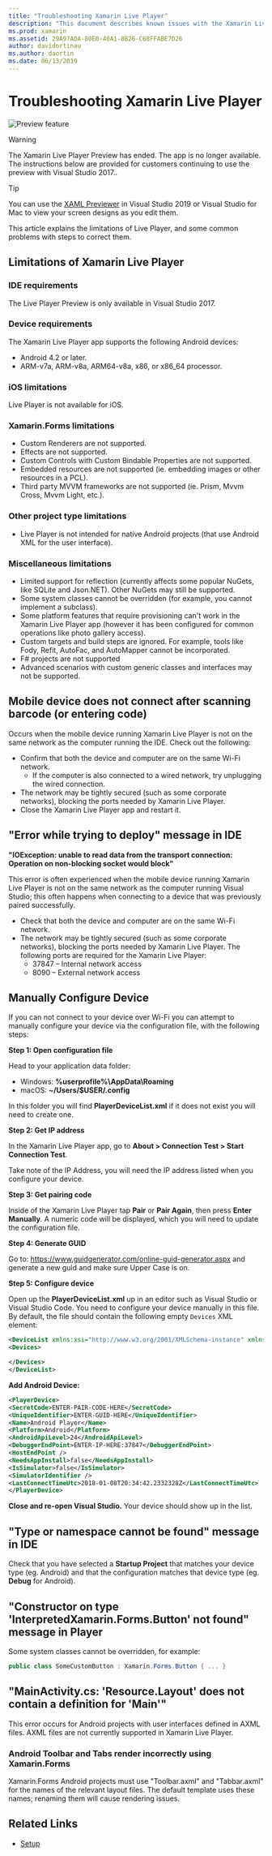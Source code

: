 ```yaml
---
title: "Troubleshooting Xamarin Live Player"
description: "This document describes known issues with the Xamarin Live Player and potential fixes. It discusses connection issues, configuration issues, and more."
ms.prod: xamarin
ms.assetid: 29A97ADA-80E0-40A1-8B26-C68FFABE7D26
author: davidortinau
ms.author: daortin
ms.date: 06/13/2019
---
```


# Troubleshooting Xamarin Live Player

![Preview feature](~/media/shared/preview.png)

> [!WARNING]
> The Xamarin Live Player Preview has ended. The app is no longer available. The instructions below are provided for customers continuing to use the preview with Visual Studio 2017..

> [!TIP]
> You can use the [XAML Previewer](~/xamarin-forms/xaml/xaml-previewer/index.md) in Visual Studio 2019 or
> Visual Studio for Mac to view your screen designs as you edit them.

This article explains the limitations of Live Player, and some common problems with steps to correct them.

## Limitations of Xamarin Live Player

### IDE requirements

The Live Player Preview is only available in Visual Studio 2017.

### Device requirements

The Xamarin Live Player app supports the following Android devices:

- Android 4.2 or later.
- ARM-v7a, ARM-v8a, ARM64-v8a, x86, or x86_64 processor.

### iOS limitations

Live Player is not available for iOS.

### Xamarin.Forms limitations

- Custom Renderers are not supported.
- Effects are not supported.
- Custom Controls with Custom Bindable Properties are not supported.
- Embedded resources are not supported (ie. embedding images or other resources in a PCL).
- Third party MVVM frameworks are not supported (ie. Prism, Mvvm Cross, Mvvm Light, etc.).

### Other project type limitations

- Live Player is not intended for native Android projects (that use Android XML for the user interface).

### Miscellaneous limitations

- Limited support for reflection (currently affects some popular NuGets, like SQLite and Json.NET). Other NuGets may still be supported.
- Some system classes cannot be overridden (for example, you cannot implement a subclass).
- Some platform features that require provisioning can't work in the Xamarin Live Player app (however it has been configured for common operations like photo gallery access).
- Custom targets and build steps are ignored. For example, tools like Fody, Refit, AutoFac, and AutoMapper cannot be incorporated.
- F# projects are not supported
- Advanced scenarios with custom generic classes and interfaces may not be supported.

## Mobile device does not connect after scanning barcode (or entering code)

Occurs when the mobile device running Xamarin Live Player is not on the
same network as the computer running the IDE. Check out the following:

- Confirm that both the device and computer are on the same Wi-Fi network.
  - If the computer is also connected to a wired network, try unplugging the wired connection.
- The network may be tightly secured (such as some corporate networks), blocking the ports needed by Xamarin Live Player.
- Close the Xamarin Live Player app and restart it.

## "Error while trying to deploy" message in IDE

**"IOException: unable to read data from the transport connection: Operation on non-blocking socket would block"**

This error is often experienced when the mobile device running Xamarin Live Player is not on the
same network as the computer running Visual Studio; this often happens when connecting to a device that was previously
paired successfully.

- Check that both the device and computer are on the same Wi-Fi network.
- The network may be tightly secured (such as some corporate networks), blocking the ports needed by Xamarin Live Player. The following ports are required for the Xamarin Live Player:
  - 37847 – Internal network access
  - 8090 – External network access

## Manually Configure Device

If you can not connect to your device over Wi-Fi you can attempt to manually configure your device via the configuration file, with the following steps:

**Step 1: Open configuration file**

Head to your application data folder:

- Windows: **%userprofile%\AppData\Roaming**
- macOS: **~/Users/$USER/.config**

In this folder you will find **PlayerDeviceList.xml** if it does not exist you will need to create one.

**Step 2: Get IP address**

In the Xamarin Live Player app, go to **About > Connection Test > Start Connection Test**.

Take note of the IP Address, you will need the IP address listed when you configure your device.

**Step 3: Get pairing code**

Inside of the Xamarin Live Player tap **Pair** or **Pair Again**, then press **Enter Manually**. A numeric code will be displayed, which you will need to update the configuration file.

**Step 4: Generate GUID**

Go to: https://www.guidgenerator.com/online-guid-generator.aspx and generate a new guid and make sure Upper Case is on.

**Step 5: Configure device**

Open up the **PlayerDeviceList.xml** up in an editor such as Visual Studio or Visual Studio Code. You need to configure your device manually in this file. By default, the file should contain the following empty `Devices` XML element:

```xml
<DeviceList xmlns:xsi="http://www.w3.org/2001/XMLSchema-instance" xmlns:xsd="http://www.w3.org/2001/XMLSchema">
<Devices>

</Devices>
</DeviceList>
```

**Add Android Device:**

```xml
<PlayerDevice>
<SecretCode>ENTER-PAIR-CODE-HERE</SecretCode>
<UniqueIdentifier>ENTER-GUID-HERE</UniqueIdentifier>
<Name>Android Player</Name>
<Platform>Android</Platform>
<AndroidApiLevel>24</AndroidApiLevel>
<DebuggerEndPoint>ENTER-IP-HERE:37847</DebuggerEndPoint>
<HostEndPoint />
<NeedsAppInstall>false</NeedsAppInstall>
<IsSimulator>false</IsSimulator>
<SimulatorIdentifier />
<LastConnectTimeUtc>2018-01-08T20:34:42.2332328Z</LastConnectTimeUtc>
</PlayerDevice>
```

**Close and re-open Visual Studio.** Your device should show up in the list.

## "Type or namespace cannot be found" message in IDE

Check that you have selected a **Startup Project** that matches your device type (eg. Android)
and that the configuration matches that device type (eg. **Debug** for Android).

## "Constructor on type 'InterpretedXamarin.Forms.Button' not found" message in Player

Some system classes cannot be overridden, for example:

```csharp
public class SomeCustomButton : Xamarin.Forms.Button { ... }
```

## "MainActivity.cs: 'Resource.Layout' does not contain a definition for 'Main'"

This error occurs for Android projects with user interfaces defined in AXML files.
AXML files are not currently supported in Xamarin Live Player.

### Android Toolbar and Tabs render incorrectly using Xamarin.Forms

Xamarin.Forms Android projects must use "Toolbar.axml" and "Tabbar.axml"
for the names of the relevant layout files. The default template
uses these names; renaming them will cause rendering issues.

## Related Links

- [Setup](~/tools/live-player/install.md)
